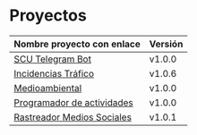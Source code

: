 # Proyectos

| Nombre proyecto con enlace                                                         | Versión |
|------------------------------------------------------------------------------------|---------|
| [SCU Telegram Bot](https://github.com/Test-Driven-Robins/scu-telegram-bot)         | v1.0.0  |
| [Incidencias Tráfico](https://github.com/RakutenTeam/IncidenciasTrafico)           | v1.0.6  |
| [Medioambiental](https://github.com/medioambiental-tdd/medioambiental)             | v1.0.0  |
| [Programador de actividades](https://github.com/TaskingWorld/QAProject)            | v1.0.0  |
| [Rastreador Medios Sociales](https://github.com/Rastreador-medios-sociales/Scanner)| v1.0.1  |

